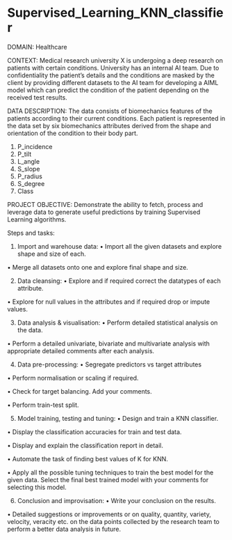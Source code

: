# Supervised_Learning_KNN_classifier

DOMAIN: Healthcare

 
CONTEXT: Medical research university X is undergoing a deep research on patients with certain conditions.
University has an internal AI team. Due to confidentiality the patient’s details and the conditions are masked by
the client by providing different datasets to the AI team for developing a AIML model which can predict the
condition of the patient depending on the received test results.

DATA DESCRIPTION: 
The data consists of biomechanics features of the patients according to their current
conditions. Each patient is represented in the data set by six biomechanics attributes derived from the shape and
orientation of the condition to their body part.
1. P_incidence
2. P_tilt
3. L_angle
4. S_slope
5. P_radius
6. S_degree
7. Class

PROJECT OBJECTIVE:
Demonstrate the ability to fetch, process and leverage data to generate useful predictions
by training Supervised Learning algorithms.

Steps and tasks:

1. Import and warehouse data:
• Import all the given datasets and explore shape and size of each.

• Merge all datasets onto one and explore final shape and size.

2. Data cleansing:
• Explore and if required correct the datatypes of each attribute.

• Explore for null values in the attributes and if required drop or impute values.

3. Data analysis & visualisation:
• Perform detailed statistical analysis on the data.

• Perform a detailed univariate, bivariate and multivariate analysis with appropriate detailed comments after each
analysis.

4. Data pre-processing:
• Segregate predictors vs target attributes

• Perform normalisation or scaling if required.

• Check for target balancing. Add your comments.

• Perform train-test split.

5. Model training, testing and tuning:
• Design and train a KNN classifier.

• Display the classification accuracies for train and test data.

• Display and explain the classification report in detail.

• Automate the task of finding best values of K for KNN.

• Apply all the possible tuning techniques to train the best model for the given data. Select the final best trained
model with your comments for selecting this model.

6. Conclusion and improvisation:
• Write your conclusion on the results.

• Detailed suggestions or improvements or on quality, quantity, variety, velocity, veracity etc. on the data points
collected by the research team to perform a better data analysis in future.

